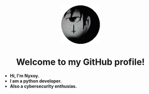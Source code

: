 <p align="center">
  <img src="nyxoy.png" alt="nyx" width="125">
</p>

<h1 align="center">Welcome to my GitHub profile!</h1>

- **Hi, I'm Nyxoy.**
- **I am a python developer.**
- **Also a cybersecurity enthusias.**
